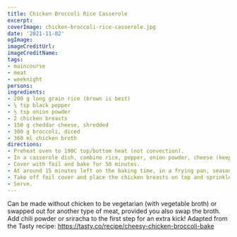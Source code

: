 ```yaml
---
title: Chicken Broccoli Rice Casserole
excerpt:
coverImage: chicken-broccoli-rice-casserole.jpg
date: '2021-11-02'
ogImage:
imageCreditUrl:
imageCreditName:
tags:
- maincourse
- meat
- weeknight
persons: 
ingredients:
- 200 g long grain rice (brown is best)
- ¼ tsp black pepper
- ½ tsp onion powder
- 2 chicken breasts
- 150 g cheddar cheese, shredded
- 300 g broccoli, diced
- 360 ml chicken broth
directions:
- Preheat oven to 190C top/bottom heat (not convection).
- In a casserole dish, combine rice, pepper, onion powder, cheese (keep two handfuls aside), broccoli and chicken stock. Mix until everything is combined.
- Cover with foil and bake for 50 minutes.
- At around 15 minutes left on the baking time, in a frying pan, season and cook the chicken breasts until done.
- Take off foil cover and place the chicken breasts on top and sprinkle cheese. Bake uncovered for another 5 minutes or until cheese is melted.
- Serve.
---
```


Can be made without chicken to be vegetarian (with vegetable broth) or swapped out for another type of meat, provided you also swap the broth. Add chili powder or sriracha to the first step for an extra kick! Adapted from the Tasty recipe: https://tasty.co/recipe/cheesy-chicken-broccoli-bake